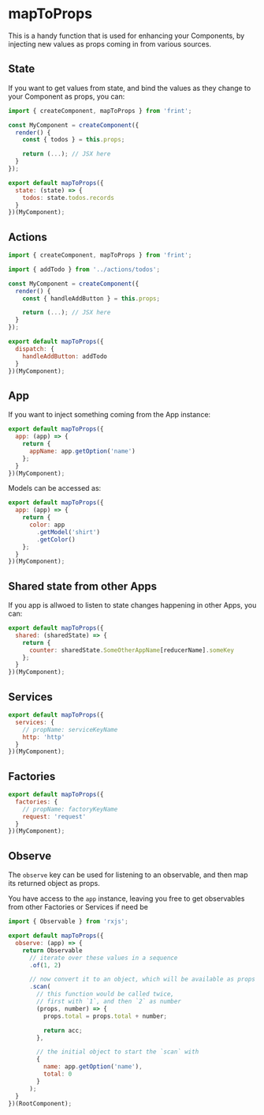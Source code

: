 # mapToProps

This is a handy function that is used for enhancing your Components, by injecting new values as props coming in from various sources.

## State

If you want to get values from state, and bind the values as they change to your Component as props, you can:

```js
import { createComponent, mapToProps } from 'frint';

const MyComponent = createComponent({
  render() {
    const { todos } = this.props;

    return (...); // JSX here
  }
});

export default mapToProps({
  state: (state) => {
    todos: state.todos.records
  }
})(MyComponent);
```

## Actions

```js
import { createComponent, mapToProps } from 'frint';

import { addTodo } from '../actions/todos';

const MyComponent = createComponent({
  render() {
    const { handleAddButton } = this.props;

    return (...); // JSX here
  }
});

export default mapToProps({
  dispatch: {
    handleAddButton: addTodo
  }
})(MyComponent);
```

## App

If you want to inject something coming from the App instance:

```js
export default mapToProps({
  app: (app) => {
    return {
      appName: app.getOption('name')
    };
  }
})(MyComponent);
```

Models can be accessed as:

```js
export default mapToProps({
  app: (app) => {
    return {
      color: app
        .getModel('shirt')
        .getColor()
    };
  }
})(MyComponent);
```

## Shared state from other Apps

If you app is allwoed to listen to state changes happening in other Apps, you can:

```js
export default mapToProps({
  shared: (sharedState) => {
    return {
      counter: sharedState.SomeOtherAppName[reducerName].someKey
    };
  }
})(MyComponent);
```

## Services

```js
export default mapToProps({
  services: {
    // propName: serviceKeyName
    http: 'http'
  }
})(MyComponent);
```

## Factories

```js
export default mapToProps({
  factories: {
    // propName: factoryKeyName
    request: 'request'
  }
})(MyComponent);
```

## Observe

The `observe` key can be used for listening to an observable, and then map its returned object as props.

You have access to the `app` instance, leaving you free to get observables from other Factories or Services if need be

```js
import { Observable } from 'rxjs';

export default mapToProps({
  observe: (app) => {
    return Observable
      // iterate over these values in a sequence
      .of(1, 2)

      // now convert it to an object, which will be available as props
      .scan(
        // this function would be called twice,
        // first with `1`, and then `2` as number
        (props, number) => {
          props.total = props.total + number;

          return acc;
        },

        // the initial object to start the `scan` with
        {
          name: app.getOption('name'),
          total: 0
        }
      );
  }
})(RootComponent);
```
